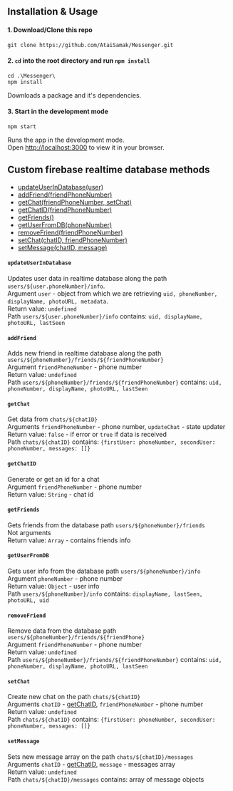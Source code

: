 ## Installation & Usage

#### 1. Download/Clone this repo

```
git clone https://github.com/AtaiSamak/Messenger.git
```

#### 2. `cd` into the root directory and run `npm install`

```
cd .\Messenger\
npm install
```

Downloads a package and it's dependencies.

#### 3. Start in the development mode

```
npm start
```

Runs the app in the development mode.\
Open [http://localhost:3000](http://localhost:3000) to view it in your browser.


## Custom firebase realtime database methods
 - [updateUserInDatabase(user)](#updateUserInDatabase)
 - [addFriend(friendPhoneNumber)](#addFriend)
 - [getChat(friendPhoneNumber, setChat)](#getChat)
 - [getChatID(friendPhoneNumber)](#getChatID)
 - [getFriends()](#getFriends)
 - [getUserFromDB(phoneNumber)](#getUserFromDB)
 - [removeFriend(friendPhoneNumber)](#removeFriend)
 - [setChat(chatID, friendPhoneNumber)](#setChat)
 - [setMessage(chatID, message)](#setMessage)

#### `updateUserInDatabase`
Updates user data in realtime database along the path `users/${user.phoneNumber}/info`.<br>
Argument `user` - object from which we are retrieving `uid, phoneNumber, displayName, photoURL, metadata`.<br>
Return value: `undefined`<br>
Path `users/${user.phoneNumber}/info` contains: `uid, displayName, photoURL, lastSeen`

#### `addFriend`
Adds new friend in realtime database along the path `users/${phoneNumber}/friends/${friendPhoneNumber}`<br>
Argument `friendPhoneNumber` - phone number<br>
Return value: `undefined`<br>
Path `users/${phoneNumber}/friends/${friendPhoneNumber}` contains: `uid, phoneNumber, displayName, photoURL, lastSeen`<br>

#### `getChat`
Get data from `chats/${chatID}`<br>
Arguments `friendPhoneNumber` - phone number, `updateChat` - state updater<br>
Return value: `false` - if error or `true` if data is received <br>
Path `chats/${chatID}` contains: `{firstUser: phoneNumber, secondUser: phoneNumber, messages: []}`<br>

#### `getChatID`
Generate or get an id for a chat<br>
Argument `friendPhoneNumber` - phone number<br>
Return value: `String` - chat id<br>

#### `getFriends`
Gets friends from the database path `users/${phoneNumber}/friends`<br>
Not arguments<br>
Return value: `Array` - contains friends info<br> 

#### `getUserFromDB`
Gets user info from the database path `users/${phoneNumber}/info`<br>
Argument `phoneNumber` - phone number<br>
Return value: `Object` - user info<br>
Path `users/${phoneNumber}/info` contains: `displayName, lastSeen, photoURL, uid`<br>

#### `removeFriend`
Remove data from the database path `users/${phoneNumber}/friends/${friendPhone}`<br>
Argument `friendPhoneNumber` - phone number<br>
Return value: `undefined`<br>
Path `users/${phoneNumber}/friends/${friendPhoneNumber}` contains: `uid, phoneNumber, displayName, photoURL, lastSeen`<br>

#### `setChat`
Create new chat on the path `chats/${chatID}`<br>
Arguments `chatID` - [getChatID](#getChatID), `friendPhoneNumber` - phone number <br>
Return value: `undefined`<br>
Path `chats/${chatID}` contains: `{firstUser: phoneNumber, secondUser: phoneNumber, messages: []}`<br>

#### `setMessage`
Sets new message array on the path `chats/${chatID}/messages`<br>
Arguments `chatID` - [getChatID](#getChatID), `message` - messages array<br>
Return value: `undefined`<br>
Path `chats/${chatID}/messages` contains: array of message objects<br>



